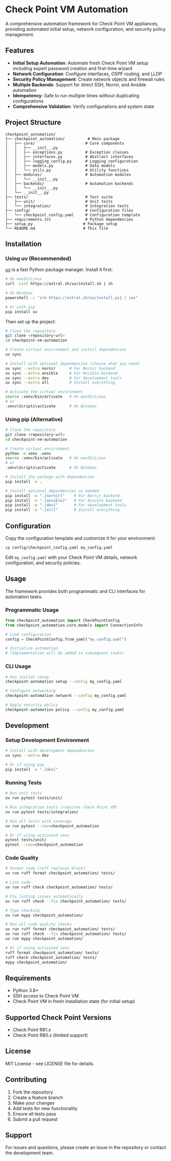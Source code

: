 # Check Point VM Automation

A comprehensive automation framework for Check Point VM appliances, providing automated initial setup, network configuration, and security policy management.

## Features

- **Initial Setup Automation**: Automate fresh Check Point VM setup including expert password creation and first-time wizard
- **Network Configuration**: Configure interfaces, OSPF routing, and LLDP
- **Security Policy Management**: Create network objects and firewall rules
- **Multiple Backends**: Support for direct SSH, Nornir, and Ansible automation
- **Idempotency**: Safe to run multiple times without duplicating configurations
- **Comprehensive Validation**: Verify configurations and system state

## Project Structure

```
checkpoint_automation/
├── checkpoint_automation/          # Main package
│   ├── core/                      # Core components
│   │   ├── __init__.py
│   │   ├── exceptions.py          # Exception classes
│   │   ├── interfaces.py          # Abstract interfaces
│   │   ├── logging_config.py      # Logging configuration
│   │   ├── models.py              # Data models
│   │   └── utils.py               # Utility functions
│   ├── modules/                   # Automation modules
│   │   └── __init__.py
│   ├── backends/                  # Automation backends
│   │   └── __init__.py
│   └── __init__.py
├── tests/                         # Test suite
│   ├── unit/                      # Unit tests
│   └── integration/               # Integration tests
├── config/                        # Configuration files
│   └── checkpoint_config.yaml     # Configuration template
├── requirements.txt               # Python dependencies
├── setup.py                      # Package setup
└── README.md                     # This file
```

## Installation

### Using uv (Recommended)

[uv](https://docs.astral.sh/uv/) is a fast Python package manager. Install it first:

```bash
# On macOS/Linux
curl -LsSf https://astral.sh/uv/install.sh | sh

# On Windows
powershell -c "irm https://astral.sh/uv/install.ps1 | iex"

# Or with pip
pip install uv
```

Then set up the project:

```bash
# Clone the repository
git clone <repository-url>
cd checkpoint-vm-automation

# Create virtual environment and install dependencies
uv sync

# Install with optional dependencies (choose what you need)
uv sync --extra nornir      # For Nornir backend
uv sync --extra ansible     # For Ansible backend  
uv sync --extra dev         # For development tools
uv sync --extra all         # Install everything

# Activate the virtual environment
source .venv/bin/activate   # On macOS/Linux
# or
.venv\Scripts\activate      # On Windows
```

### Using pip (Alternative)

```bash
# Clone the repository
git clone <repository-url>
cd checkpoint-vm-automation

# Create virtual environment
python -m venv .venv
source .venv/bin/activate   # On macOS/Linux
# or
.venv\Scripts\activate      # On Windows

# Install the package with dependencies
pip install -e .

# Install optional dependencies as needed
pip install -e ".[nornir]"    # For Nornir backend
pip install -e ".[ansible]"   # For Ansible backend
pip install -e ".[dev]"       # For development tools
pip install -e ".[all]"       # Install everything
```

## Configuration

Copy the configuration template and customize it for your environment:

```bash
cp config/checkpoint_config.yaml my_config.yaml
```

Edit `my_config.yaml` with your Check Point VM details, network configuration, and security policies.

## Usage

The framework provides both programmatic and CLI interfaces for automation tasks.

### Programmatic Usage

```python
from checkpoint_automation import CheckPointConfig
from checkpoint_automation.core.models import ConnectionInfo

# Load configuration
config = CheckPointConfig.from_yaml("my_config.yaml")

# Initialize automation
# (Implementation will be added in subsequent tasks)
```

### CLI Usage

```bash
# Run initial setup
checkpoint-automation setup --config my_config.yaml

# Configure networking
checkpoint-automation network --config my_config.yaml

# Apply security policy
checkpoint-automation policy --config my_config.yaml
```

## Development

### Setup Development Environment

```bash
# Install with development dependencies
uv sync --extra dev

# Or if using pip
pip install -e ".[dev]"
```

### Running Tests

```bash
# Run unit tests
uv run pytest tests/unit/

# Run integration tests (requires Check Point VM)
uv run pytest tests/integration/

# Run all tests with coverage
uv run pytest --cov=checkpoint_automation

# Or if using activated venv
pytest tests/unit/
pytest --cov=checkpoint_automation
```

### Code Quality

```bash
# Format code (ruff replaces black)
uv run ruff format checkpoint_automation/ tests/

# Lint code  
uv run ruff check checkpoint_automation/ tests/

# Fix linting issues automatically
uv run ruff check --fix checkpoint_automation/ tests/

# Type checking
uv run mypy checkpoint_automation/

# Run all code quality checks
uv run ruff format checkpoint_automation/ tests/
uv run ruff check --fix checkpoint_automation/ tests/
uv run mypy checkpoint_automation/

# Or if using activated venv
ruff format checkpoint_automation/ tests/
ruff check checkpoint_automation/ tests/
mypy checkpoint_automation/
```

## Requirements

- Python 3.8+
- SSH access to Check Point VM
- Check Point VM in fresh installation state (for initial setup)

## Supported Check Point Versions

- Check Point R81.x
- Check Point R80.x (limited support)

## License

MIT License - see LICENSE file for details.

## Contributing

1. Fork the repository
2. Create a feature branch
3. Make your changes
4. Add tests for new functionality
5. Ensure all tests pass
6. Submit a pull request

## Support

For issues and questions, please create an issue in the repository or contact the development team.